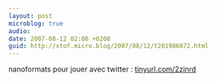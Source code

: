 ```yaml
---
layout: post
microblog: true
audio: 
date: 2007-08-12 02:00 +0200
guid: http://xtof.micro.blog/2007/08/12/t201986072.html
---
```

nanoformats pour jouer avec twitter : [tinyurl.com/2zjnrd](http://tinyurl.com/2zjnrd)
